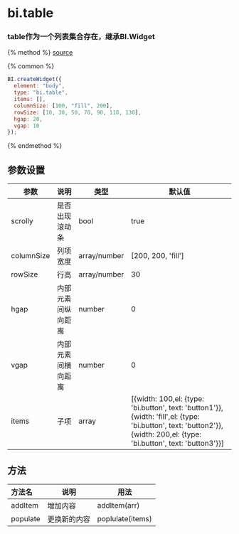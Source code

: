 # bi.table

### table作为一个列表集合存在，继承BI.Widget
{% method %}
[source](https://jsfiddle.net/fineui/8t2en619/)

{% common %}
```javascript
BI.createWidget({
  element: "body",
  type: "bi.table",
  items: [],
  columnSize: [100, "fill", 200],
  rowSize: [10, 30, 50, 70, 90, 110, 130],
  hgap: 20,
  vgap: 10
});
```

{% endmethod %}

## 参数设置
| 参数         | 说明        | 类型           | 默认值                                      |
| ---------- | --------- | ------------ | ---------------------------------------- |
| scrolly    | 是否出现滚动条   | bool         | true                                     |
| columnSize | 列项宽度      | array/number | [200, 200, 'fill']                       |
| rowSize    | 行高        | array/number | 30                                       |
| hgap       | 内部元素间纵向距离 | number       | 0                                        |
| vgap       | 内部元素间横向距离 | number       | 0                                        |
| items      | 子项        | array        | [{width: 100,el: {type: 'bi.button', text: 'button1'}},{width: 'fill',el: {type: 'bi.button', text: 'button2'}},{width: 200,el: {type: 'bi.button', text: 'button3'}}] |

## 方法
| 方法名      | 说明     | 用法               |
| :------- | ------ | ---------------- |
| addItem  | 增加内容   | addItem(arr)     |
| populate | 更换新的内容 | poplulate(items) |

